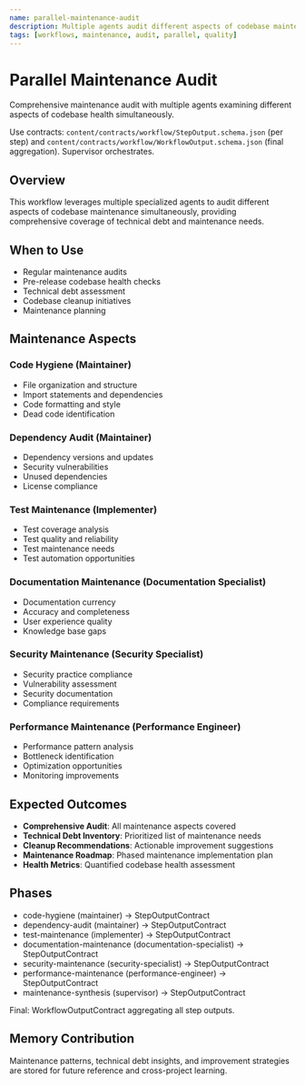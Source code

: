 ```yaml
---
name: parallel-maintenance-audit
description: Multiple agents audit different aspects of codebase maintenance simultaneously
tags: [workflows, maintenance, audit, parallel, quality]
---
```


# Parallel Maintenance Audit

Comprehensive maintenance audit with multiple agents examining different aspects of codebase health simultaneously.

Use contracts: `content/contracts/workflow/StepOutput.schema.json` (per step) and `content/contracts/workflow/WorkflowOutput.schema.json` (final aggregation). Supervisor orchestrates.

## Overview

This workflow leverages multiple specialized agents to audit different aspects of codebase maintenance simultaneously, providing comprehensive coverage of technical debt and maintenance needs.

## When to Use

- Regular maintenance audits
- Pre-release codebase health checks
- Technical debt assessment
- Codebase cleanup initiatives
- Maintenance planning

## Maintenance Aspects

### Code Hygiene (Maintainer)
- File organization and structure
- Import statements and dependencies
- Code formatting and style
- Dead code identification

### Dependency Audit (Maintainer)
- Dependency versions and updates
- Security vulnerabilities
- Unused dependencies
- License compliance

### Test Maintenance (Implementer)
- Test coverage analysis
- Test quality and reliability
- Test maintenance needs
- Test automation opportunities

### Documentation Maintenance (Documentation Specialist)
- Documentation currency
- Accuracy and completeness
- User experience quality
- Knowledge base gaps

### Security Maintenance (Security Specialist)
- Security practice compliance
- Vulnerability assessment
- Security documentation
- Compliance requirements

### Performance Maintenance (Performance Engineer)
- Performance pattern analysis
- Bottleneck identification
- Optimization opportunities
- Monitoring improvements

## Expected Outcomes

- **Comprehensive Audit**: All maintenance aspects covered
- **Technical Debt Inventory**: Prioritized list of maintenance needs
- **Cleanup Recommendations**: Actionable improvement suggestions
- **Maintenance Roadmap**: Phased maintenance implementation plan
- **Health Metrics**: Quantified codebase health assessment

## Phases

- code-hygiene (maintainer) → StepOutputContract
- dependency-audit (maintainer) → StepOutputContract
- test-maintenance (implementer) → StepOutputContract
- documentation-maintenance (documentation-specialist) → StepOutputContract
- security-maintenance (security-specialist) → StepOutputContract
- performance-maintenance (performance-engineer) → StepOutputContract
- maintenance-synthesis (supervisor) → StepOutputContract

Final: WorkflowOutputContract aggregating all step outputs.

## Memory Contribution

Maintenance patterns, technical debt insights, and improvement strategies are stored for future reference and cross-project learning.
